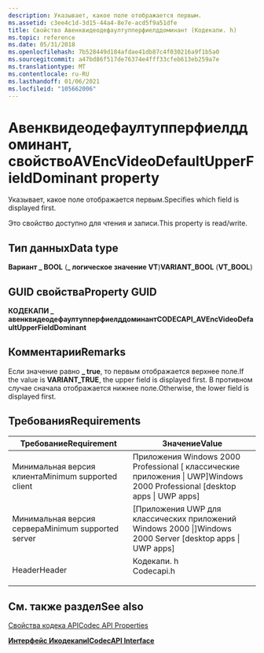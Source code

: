 ```yaml
---
description: Указывает, какое поле отображается первым.
ms.assetid: c3ee4c1d-3d15-44a4-8e7e-acd5f9a51dfe
title: Свойство Авенквидеодефаултупперфиелддоминант (Кодекапи. h)
ms.topic: reference
ms.date: 05/31/2018
ms.openlocfilehash: 7b528449d184afdae41db87c4f030216a9f1b5a0
ms.sourcegitcommit: a47bd86f517de76374e4fff33cfeb613eb259a7e
ms.translationtype: MT
ms.contentlocale: ru-RU
ms.lasthandoff: 01/06/2021
ms.locfileid: "105662006"
---
```

# <a name="avencvideodefaultupperfielddominant-property"></a><span data-ttu-id="2b675-103">Авенквидеодефаултупперфиелддоминант, свойство</span><span class="sxs-lookup"><span data-stu-id="2b675-103">AVEncVideoDefaultUpperFieldDominant property</span></span>

<span data-ttu-id="2b675-104">Указывает, какое поле отображается первым.</span><span class="sxs-lookup"><span data-stu-id="2b675-104">Specifies which field is displayed first.</span></span>

<span data-ttu-id="2b675-105">Это свойство доступно для чтения и записи.</span><span class="sxs-lookup"><span data-stu-id="2b675-105">This property is read/write.</span></span>

## <a name="data-type"></a><span data-ttu-id="2b675-106">Тип данных</span><span class="sxs-lookup"><span data-stu-id="2b675-106">Data type</span></span>

<span data-ttu-id="2b675-107">**Вариант \_ BOOL** (**\_ логическое значение VT**)</span><span class="sxs-lookup"><span data-stu-id="2b675-107">**VARIANT\_BOOL** (**VT\_BOOL**)</span></span>

## <a name="property-guid"></a><span data-ttu-id="2b675-108">GUID свойства</span><span class="sxs-lookup"><span data-stu-id="2b675-108">Property GUID</span></span>

<span data-ttu-id="2b675-109">**КОДЕКАПИ \_ авенквидеодефаултупперфиелддоминант**</span><span class="sxs-lookup"><span data-stu-id="2b675-109">**CODECAPI\_AVEncVideoDefaultUpperFieldDominant**</span></span>

## <a name="remarks"></a><span data-ttu-id="2b675-110">Комментарии</span><span class="sxs-lookup"><span data-stu-id="2b675-110">Remarks</span></span>

<span data-ttu-id="2b675-111">Если значение равно **\_ true**, то первым отображается верхнее поле.</span><span class="sxs-lookup"><span data-stu-id="2b675-111">If the value is **VARIANT\_TRUE**, the upper field is displayed first.</span></span> <span data-ttu-id="2b675-112">В противном случае сначала отображается нижнее поле.</span><span class="sxs-lookup"><span data-stu-id="2b675-112">Otherwise, the lower field is displayed first.</span></span>

## <a name="requirements"></a><span data-ttu-id="2b675-113">Требования</span><span class="sxs-lookup"><span data-stu-id="2b675-113">Requirements</span></span>



| <span data-ttu-id="2b675-114">Требование</span><span class="sxs-lookup"><span data-stu-id="2b675-114">Requirement</span></span> | <span data-ttu-id="2b675-115">Значение</span><span class="sxs-lookup"><span data-stu-id="2b675-115">Value</span></span> |
|-------------------------------------|---------------------------------------------------------------------------------------|
| <span data-ttu-id="2b675-116">Минимальная версия клиента</span><span class="sxs-lookup"><span data-stu-id="2b675-116">Minimum supported client</span></span><br/> | <span data-ttu-id="2b675-117">Приложения Windows 2000 Professional \[ классические приложения \| UWP\]</span><span class="sxs-lookup"><span data-stu-id="2b675-117">Windows 2000 Professional \[desktop apps \| UWP apps\]</span></span><br/>                     |
| <span data-ttu-id="2b675-118">Минимальная версия сервера</span><span class="sxs-lookup"><span data-stu-id="2b675-118">Minimum supported server</span></span><br/> | <span data-ttu-id="2b675-119">\[Приложения UWP для классических приложений Windows 2000 \|\]</span><span class="sxs-lookup"><span data-stu-id="2b675-119">Windows 2000 Server \[desktop apps \| UWP apps\]</span></span><br/>                           |
| <span data-ttu-id="2b675-120">Header</span><span class="sxs-lookup"><span data-stu-id="2b675-120">Header</span></span><br/>                   | <dl> <span data-ttu-id="2b675-121"><dt>Кодекапи. h</dt></span><span class="sxs-lookup"><span data-stu-id="2b675-121"><dt>Codecapi.h</dt></span></span> </dl> |



## <a name="see-also"></a><span data-ttu-id="2b675-122">См. также раздел</span><span class="sxs-lookup"><span data-stu-id="2b675-122">See also</span></span>

<dl> <dt>

[<span data-ttu-id="2b675-123">Свойства кодека API</span><span class="sxs-lookup"><span data-stu-id="2b675-123">Codec API Properties</span></span>](codec-api-properties.md)
</dt> <dt>

[<span data-ttu-id="2b675-124">**Интерфейс Икодекапи**</span><span class="sxs-lookup"><span data-stu-id="2b675-124">**ICodecAPI Interface**</span></span>](/windows/desktop/api/Strmif/nn-strmif-icodecapi)
</dt> </dl>

 

 




